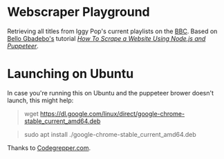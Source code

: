# Webscraper Playground

Retrieving all titles from Iggy Pop's current playlists on the [BBC](https://www.bbc.co.uk/sounds/brand/b03yblbx).
Based on [Bello Gbadebo's](https://github.com/Gbahdeyboh) tutorial [_How To Scrape a Website Using Node.js and Puppeteer_](https://www.digitalocean.com/community/tutorials/how-to-scrape-a-website-using-node-js-and-puppeteer?utm_campaign=how-to-scrape-a-website-using-node-&-pup).

# Launching on Ubuntu

In case you're running this on Ubuntu and the puppeteer brower doesn't launch, this might help:

> wget https://dl.google.com/linux/direct/google-chrome-stable_current_amd64.deb

> sudo apt install ./google-chrome-stable_current_amd64.deb

Thanks to [Codegrepper.com](https://www.codegrepper.com/code-examples/shell/error+failed+to+launch+the+browser+process+puppeteer).
